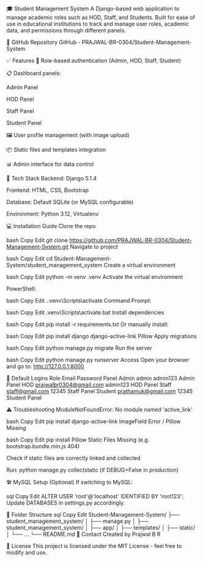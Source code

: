 🎓 Student Management System
A Django-based web application to manage academic roles such as HOD, Staff, and Students. Built for ease of use in educational institutions to track and manage user roles, academic data, and permissions through different panels.

🔗 GitHub Repository
GitHub - PRAJWAL-BR-0304/Student-Management-System

✅ Features
🔐 Role-based authentication (Admin, HOD, Staff, Student)

📋 Dashboard panels:

Admin Panel

HOD Panel

Staff Panel

Student Panel

🖼 User profile management (with image upload)

📦 Static files and templates integration

📊 Admin interface for data control

🧰 Tech Stack
Backend: Django 5.1.4

Frontend: HTML, CSS, Bootstrap

Database: Default SQLite (or MySQL configurable)

Environment: Python 3.12, Virtualenv

💻 Installation Guide
Clone the repo

bash
Copy
Edit
git clone https://github.com/PRAJWAL-BR-0304/Student-Management-System.git
Navigate to project

bash
Copy
Edit
cd Student-Management-System/student_management_system
Create a virtual environment

bash
Copy
Edit
python -m venv .venv
Activate the virtual environment

PowerShell:

bash
Copy
Edit
.\.venv\Scripts\activate
Command Prompt:

bash
Copy
Edit
.venv\Scripts\activate.bat
Install dependencies

bash
Copy
Edit
pip install -r requirements.txt
Or manually install:

bash
Copy
Edit
pip install django django-active-link Pillow
Apply migrations

bash
Copy
Edit
python manage.py migrate
Run the server

bash
Copy
Edit
python manage.py runserver
Access
Open your browser and go to: http://127.0.0.1:8000

🔐 Default Logins
Role	Email	Password	Panel
Admin	admin	admin123	Admin Panel
HOD	prajwalbr0304@gmail.com	admin123	HOD Panel
Staff	staff@gmail.com	12345	Staff Panel
Student	prathamuk@gmail.com	12345	Student Panel

⚠️ Troubleshooting
ModuleNotFoundError: No module named 'active_link'

bash
Copy
Edit
pip install django-active-link
ImageField Error / Pillow Missing

bash
Copy
Edit
pip install Pillow
Static Files Missing (e.g. bootstrap.bundle.min.js 404)

Check if static files are correctly linked and collected

Run: python manage.py collectstatic (if DEBUG=False in production)

🛠 MySQL Setup (Optional)
If switching to MySQL:

sql
Copy
Edit
ALTER USER 'root'@'localhost' IDENTIFIED BY 'root123';
Update DATABASES in settings.py accordingly.

📂 Folder Structure
sql
Copy
Edit
Student-Management-System/
├── student_management_system/
│   ├── manage.py
│   ├── student_management_system/
│   ├── app/
│   ├── templates/
│   ├── static/
│   └── ...
└── README.md
📧 Contact
Created by Prajwal B R

📄 License
This project is licensed under the MIT License - feel free to modify and use.


